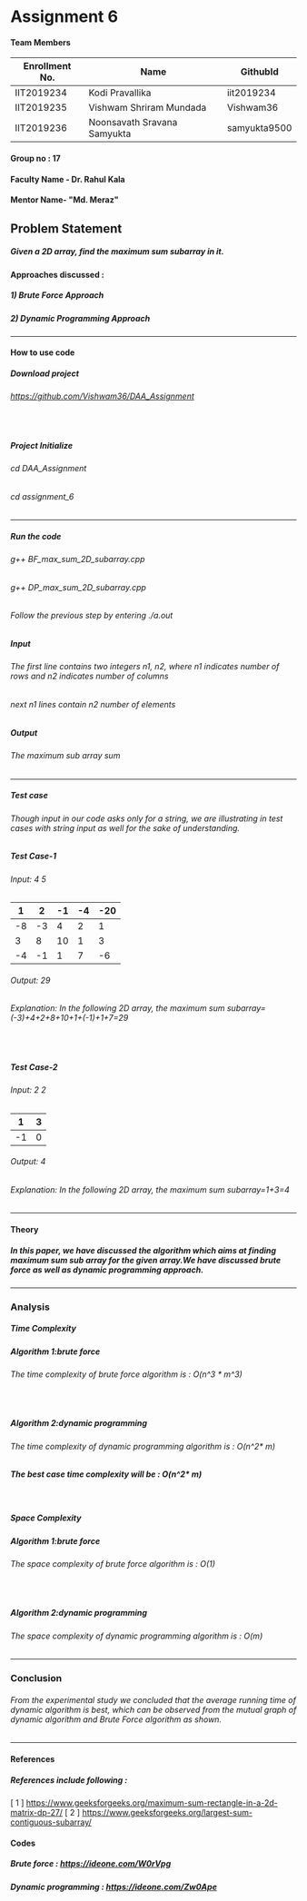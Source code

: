 # Assignment 6
#### Team Members

|Enrollment No. |	 Name	                       |   GithubId |
|---------------|------------------------------|------------|
|IIT2019234   	|Kodi Pravallika	             |iit2019234  |
|IIT2019235   	|Vishwam Shriram Mundada	     |Vishwam36   |
|IIT2019236   	|Noonsavath Sravana Samyukta	 |samyukta9500|

#### Group no : 17
#### Faculty Name - Dr. Rahul Kala
#### Mentor Name- "Md. Meraz"

## Problem Statement
##### Given a 2D array, find the maximum sum subarray in it.

#### Approaches discussed : 
##### 1) Brute Force Approach
##### 2) Dynamic Programming Approach
---

#### How to use code

##### Download project
###### https://github.com/Vishwam36/DAA_Assignment
<br/>

##### Project Initialize 

###### cd DAA_Assignment
###### cd assignment_6


---

##### Run the code

###### g++ BF_max_sum_2D_subarray.cpp
###### g++ DP_max_sum_2D_subarray.cpp

###### Follow the previous step by entering ./a.out

##### Input

###### The first line contains two integers n1, n2, where n1 indicates number of rows and n2 indicates number of columns
###### next n1 lines contain n2 number of elements


##### Output

###### The maximum sub array sum 
---

##### *Test case*

###### Though input in our code asks only for a string, we are illustrating in test cases with string input as well for the sake of understanding.

##### Test Case-1

###### Input: 4 5
####
|1 | 2|-1|-4|-20|
|--|--|--|--|---|
|-8|-3| 4| 2|  1|
|3 | 8|10| 1|  3|
|-4|-1| 1| 7| -6|

###### Output: 29
###### Explanation: In the following 2D array, the maximum sum subarray=(-3)+4+2+8+10+1+(-1)+1+7=29
<br/>

##### Test Case-2
###### Input: 2 2
#### 
| 1| 3|
|--|--|
|-1| 0|

###### Output: 4
###### Explanation: In the following 2D array, the maximum sum subarray=1+3=4

---

#### Theory
##### In this paper, we have discussed the algorithm which  aims at finding maximum sum sub array for the given array.We have discussed brute force as well as dynamic programming approach.
---

### Analysis

##### Time Complexity

##### Algorithm 1:brute force
###### The time complexity of brute force algorithm is : O(n^3 * m^3)
<br/>

##### Algorithm 2:dynamic programming
###### The time complexity of dynamic programming algorithm is : O(n^2* m)

##### The best case time complexity will be : O(n^2* m)
<br/>

##### Space Complexity

##### Algorithm 1:brute force
###### The space complexity of brute force algorithm is : O(1)
<br/>

##### Algorithm 2:dynamic programming
###### The space complexity of dynamic programming algorithm is : O(m)

---

### Conclusion 

###### From the experimental study we concluded that the average running time of dynamic algorithm is best, which can be observed from the mutual graph of dynamic algorithm and Brute Force algorithm as shown.

--- 

#### References

##### References include following :

[ 1 ]
https://www.geeksforgeeks.org/maximum-sum-rectangle-in-a-2d-matrix-dp-27/
[ 2 ]
https://www.geeksforgeeks.org/largest-sum-contiguous-subarray/
<br/>

#### Codes

##### Brute force : https://ideone.com/W0rVpg

##### Dynamic programming : https://ideone.com/Zw0Ape
